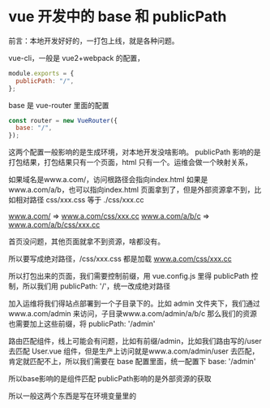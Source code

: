 # vue 开发中的 base 和 publicPath

前言：本地开发好好的，一打包上线，就是各种问题。

vue-cli，一般是 vue2+webpack 的配置，

```js
module.exports = {
  publicPath: "/",
};
```

base 是 vue-router 里面的配置

```js
const router = new VueRouter({
  base: "/",
});
```

这两个配置一般影响的是生成环境，对本地开发没啥影响。
publicPath 影响的是打包结果，打包结果只有一个页面，html 只有一个。运维会做一个映射关系，

如果域名是www.a.com/，访问根路径会指向index.html
如果是www.a.com/a/b，也可以指向index.html
页面拿到了，但是外部资源拿不到，比如相对路径 css/xxx.css 等于 ./css/xxx.cc

www.a.com/ => www.a.com/css/xxx.cc
www.a.com/a/b/c => www.a.com/a/b/css/xxx.cc

首页没问题，其他页面就拿不到资源，啥都没有。

所以要写成绝对路径，/css/xxx.css 都是加载 www.a.com/css/xxx.cc

所以打包出来的页面，我们需要控制前缀，用 vue.config.js 里得 publicPath 控制，所以我们用 publicPath: '/'，统一改成绝对路径

加入运维将我们得站点部署到一个子目录下的。比如 admin 文件夹下，我们通过www.a.com/admin 来访问，子目录www.a.com/admin/a/b/c
那么我们的资源也需要加上这些前缀，将 publicPath: '/admin'

路由匹配组件，线上可能会有问题，比如有前缀/admin，比如我们路由写的/user 去匹配 User.vue 组件，但是生产上访问就是www.a.com/admin/user 去匹配，肯定就匹配不上，所以我们需要在 base 配置里面，统一配置下 base: '/admin'

所以base影响的是组件匹配
publicPath影响的是外部资源的获取

所以一般这两个东西是写在环境变量里的
